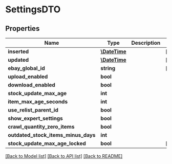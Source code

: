 # SettingsDTO

## Properties
Name | Type | Description | Notes
------------ | ------------- | ------------- | -------------
**inserted** | [**\DateTime**](\DateTime.md) |  | [optional] 
**updated** | [**\DateTime**](\DateTime.md) |  | [optional] 
**ebay_global_id** | **string** |  | [optional] 
**upload_enabled** | **bool** |  | 
**download_enabled** | **bool** |  | 
**stock_update_max_age** | **int** |  | 
**item_max_age_seconds** | **int** |  | 
**use_relist_parent_id** | **bool** |  | 
**show_expert_settings** | **bool** |  | 
**crawl_quantity_zero_items** | **bool** |  | 
**outdated_stock_items_minus_days** | **int** |  | 
**stock_update_max_age_locked** | **bool** |  | [optional] 

[[Back to Model list]](../README.md#documentation-for-models) [[Back to API list]](../README.md#documentation-for-api-endpoints) [[Back to README]](../README.md)


